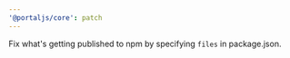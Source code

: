 ```yaml
---
'@portaljs/core': patch
---
```


Fix what's getting published to npm by specifying `files` in package.json.
